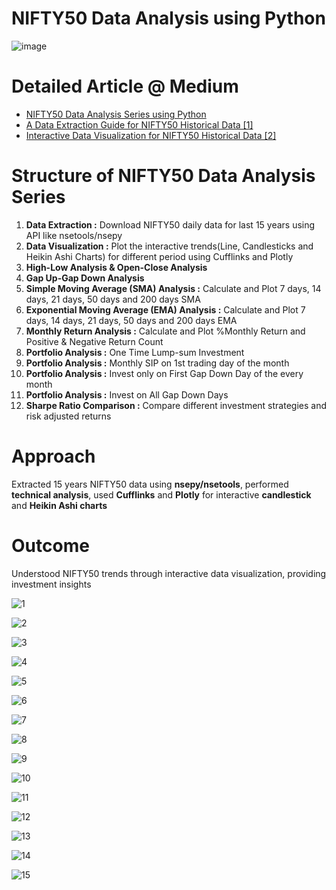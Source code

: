# NIFTY50 Data Analysis using Python
![image](https://user-images.githubusercontent.com/114581035/216782163-eea21cbf-2560-4919-a28c-3ecf3cfbb499.png)

# Detailed Article @ Medium
- [NIFTY50 Data Analysis Series using Python](https://medium.com/@kmrmanish/nifty50-data-analysis-using-python-d9227e525894)
- [A Data Extraction Guide for NIFTY50 Historical Data [1]](https://medium.com/@kmrmanish/a-data-extraction-guide-for-nifty50-historical-data-1-220a097c7a1a)
- [Interactive Data Visualization for NIFTY50 Historical Data [2]](https://medium.com/@kmrmanish/interactive-data-visualization-for-nifty50-historical-data-2-5a7fb672a8ec)


# Structure of NIFTY50 Data Analysis Series
1. **Data Extraction :** Download NIFTY50 daily data for last 15 years using API like nsetools/nsepy
2. **Data Visualization :** Plot the interactive trends(Line, Candlesticks and Heikin Ashi Charts) for different period using Cufflinks and Plotly
3. **High-Low Analysis & Open-Close Analysis**
4. **Gap Up-Gap Down Analysis**
5. **Simple Moving Average (SMA) Analysis :** Calculate and Plot 7 days, 14 days, 21 days, 50 days and 200 days SMA
6. **Exponential Moving Average (EMA) Analysis :** Calculate and Plot 7 days, 14 days, 21 days, 50 days and 200 days EMA
7. **Monthly Return Analysis :** Calculate and Plot %Monthly Return and Positive & Negative Return Count
8. **Portfolio Analysis :** One Time Lump-sum Investment
9. **Portfolio Analysis :** Monthly SIP on 1st trading day of the month
10. **Portfolio Analysis :** Invest only on First Gap Down Day of the every month
11. **Portfolio Analysis :** Invest on All Gap Down Days
12. **Sharpe Ratio Comparison :** Compare different investment strategies and risk adjusted returns


# Approach
Extracted 15 years NIFTY50 data using **nsepy/nsetools**, performed **technical analysis**, used **Cufflinks** and **Plotly** for interactive **candlestick** and **Heikin Ashi charts**

# Outcome
Understood NIFTY50 trends through interactive data visualization, providing investment insights


![1](https://user-images.githubusercontent.com/114581035/233861339-f3502eec-019b-4bff-aa3a-332422d71f45.png)

![2](https://user-images.githubusercontent.com/114581035/233861391-8c5ed324-7fab-43d6-97c6-3aa18f4f95be.png)

![3](https://user-images.githubusercontent.com/114581035/233861469-603e4aac-0a3f-4842-96ef-deff7ac73cf8.png)

![4](https://user-images.githubusercontent.com/114581035/233861525-f12faa1e-9f05-4cd8-b026-e70c12c1f9a4.png)

![5](https://user-images.githubusercontent.com/114581035/233861675-3b1f91f0-879c-425b-afe3-355fdead4b53.png)

![6](https://user-images.githubusercontent.com/114581035/233861721-0c900a67-3686-4352-9c27-38f14ff0848d.png)

![7](https://user-images.githubusercontent.com/114581035/233861766-cc7b08ac-27df-46ba-b5fc-3e2006c19100.png)

![8](https://user-images.githubusercontent.com/114581035/233861792-be9b654d-746a-47e0-b8c1-1453c8e0ab63.png)

![9](https://user-images.githubusercontent.com/114581035/233861829-f1b9725d-ef94-48a3-b4e9-d1b5fad7d675.png)

![10](https://user-images.githubusercontent.com/114581035/233861872-7ed4f0e7-acc5-46b0-98ae-8d3ea8f5cc1f.png)

![11](https://user-images.githubusercontent.com/114581035/233861907-1b35f048-2c6c-48f7-b9d6-b3b1446274af.png)

![12](https://user-images.githubusercontent.com/114581035/233862025-90b9fc6e-2027-4ec4-815e-abc7f626e0c8.png)

![13](https://user-images.githubusercontent.com/114581035/233862041-13f6f9d0-971b-4e6a-a5d1-4bc3b16e2d6b.png)

![14](https://user-images.githubusercontent.com/114581035/233862078-6ec0d67c-8e45-404c-847b-fb2d418d5cdd.png)

![15](https://user-images.githubusercontent.com/114581035/233862099-f7ca6631-1e8b-415a-aeb9-4a9dcb035ffe.png)


















